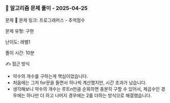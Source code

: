 ### 📝 알고리즘 문제 풀이 - 2025-04-25

문제 📖
문제 링크: 프로그래머스 - 추억점수

문제 유형: 구현

난이도: 레벨1

풀이 시간: 10분

✍ 접근 방식

- 약수의 개수를 구하는게 핵심이었습니다.
- 처음에는 그저 for문을 돌면서 하나씩 계산했지만, 시간 초과가 났습니다.
- 생각해보니 약수의 개수는 루트n만큼 순회하면 충분히 구할 수 있어서, 제곱수인 경우에는 하나만 더 하고 나머지 경우에는 2를 더하는 방식으로 해결했습니다.
